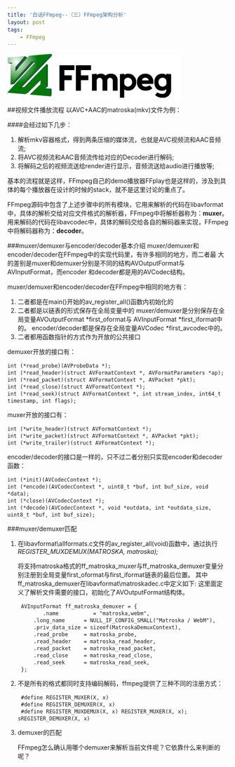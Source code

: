 ```yaml
---
title: '白话FFmpeg--（三）FFmpeg架构分析'
layout: post
tags:
    - FFmpeg
---
```


![ffmpeg-logo](/media/files/2013/08/29/ffmpeg-logo.png)

##视频文件播放流程
以AVC+AAC的matroska(mkv)文件为例：

####会经过如下几步：
1. 解析mkv容器格式，得到两条压缩的媒体流，也就是AVC视频流和AAC音频流;
2. 将AVC视频流和AAC音频流传给对应的Decoder进行解码;
3. 将解码之后的视频流送给render进行显示，音频流送给audio进行播放等;

基本的流程就是这样，FFmpeg自己的demo播放器FFplay也是这样的，涉及到具体的每个播放器在设计的时候的stack，就不是这里讨论的重点了。

FFmpeg源码中包含了上述步骤中的所有模块，它用来解析的代码在libavformat中，具体的解析交给对应文件格式的解析器，FFmpeg中将解析器称为：**muxer**。用来解码的代码在libavcodec中，具体的解码交给各自的解码器来实现，FFmpeg中将解码器称为：**decoder**。

###muxer/demuxer与encoder/decoder基本介绍
muxer/demuxer和encoder/decoder在FFmpeg中的实现代码里，有许多相同的地方，而二者最
大的差别是muxer和demuxer分别是不同的结构AVOutputFormat与AVInputFormat，而encoder
和decoder都是用的AVCodec结构。
 
muxer/demuxer和encoder/decoder在FFmpeg中相同的地方有：

1. 二者都是在main()开始的av_register_all()函数内初始化的
2. 二者都是以链表的形式保存在全局变量中的
        muxer/demuxer是分别保存在全局变量AVOutputFormat *first_oformat与
        AVInputFormat *first_iformat中的。
        encoder/decoder都是保存在全局变量AVCodec *first_avcodec中的。
3. 二者都用函数指针的方式作为开放的公共接口
    
demuxer开放的接口有：


    int (*read_probe)(AVProbeData *);
    int (*read_header)(struct AVFormatContext *, AVFormatParameters *ap);
    int (*read_packet)(struct AVFormatContext *, AVPacket *pkt);
    int (*read_close)(struct AVFormatContext *);
    int (*read_seek)(struct AVFormatContext *, int stream_index, int64_t timestamp, int flags);


muxer开放的接口有：


    int (*write_header)(struct AVFormatContext *);
    int (*write_packet)(struct AVFormatContext *, AVPacket *pkt);
    int (*write_trailer)(struct AVFormatContext *);

encoder/decoder的接口是一样的，只不过二者分别只实现encoder和decoder函数：


    int (*init)(AVCodecContext *);
    int (*encode)(AVCodecContext *, uint8_t *buf, int buf_size, void *data);
    int (*close)(AVCodecContext *);
    int (*decode)(AVCodecContext *, void *outdata, int *outdata_size, uint8_t *buf, int buf_size);

###muxer/demuxer匹配
1. 在libavformat\allformats.c文件的av_register_all(void)函数中，通过执行
   *REGISTER_MUXDEMUX(MATROSKA, matroska);*

    将支持matroska格式的ff_matroska_muxer与ff_matroska_demuxer变量分别注册到全局变量first_oformat与first_iformat链表的最后位置。
其中ff_matroska_demuxer在libavformat\matroskadec.c中定义如下:
这里面定义了解析文件需要的接口，初始化了AVOutputFormat结构体。


    	AVInputFormat ff_matroska_demuxer = {
        	   .name           = "matroska,webm",
            .long_name      = NULL_IF_CONFIG_SMALL("Matroska / WebM"),
            .priv_data_size = sizeof(MatroskaDemuxContext),
            .read_probe     = matroska_probe,
            .read_header    = matroska_read_header,
            .read_packet    = matroska_read_packet,
            .read_close     = matroska_read_close,
            .read_seek      = matroska_read_seek,
        };

2. 不是所有的格式都同时支持编码解码，ffmpeg提供了三种不同的注册方式：

    	#define REGISTER_MUXER(X, x)                                            
    	#define REGISTER_DEMUXER(X, x)                                          
    	#define REGISTER_MUXDEMUX(X, x) REGISTER_MUXER(X, x); sREGISTER_DEMUXER(X, x)


3. demuxer的匹配

    FFmpeg怎么确认用哪个demuxer来解析当前文件呢？它依靠什么来判断的呢？

